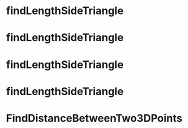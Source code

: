 # findLengthSideTriangle
# findLengthSideTriangle
# findLengthSideTriangle
# findLengthSideTriangle
# FindDistanceBetweenTwo3DPoints
